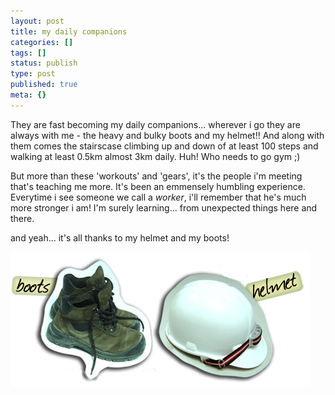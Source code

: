 ```yaml
---
layout: post
title: my daily companions
categories: []
tags: []
status: publish
type: post
published: true
meta: {}
---
```

They are fast becoming my daily companions... wherever i go they are always with me - the heavy and bulky boots and my helmet!! And along with them comes the stairscase climbing up and down of at least 100 steps and walking at least 0.5km almost 3km daily. Huh! Who needs to go gym ;)

But more than these 'workouts' and 'gears', it's the people i'm meeting that's teaching me more. It's been an emmensely humbling experience. Everytime i see someone we call a _worker_, i'll remember that he's much more stronger i am! I'm surely learning... from unexpected things here and there.

and yeah... it's all thanks to my helmet and my boots!

![](/img/daily_gear.jpg)
